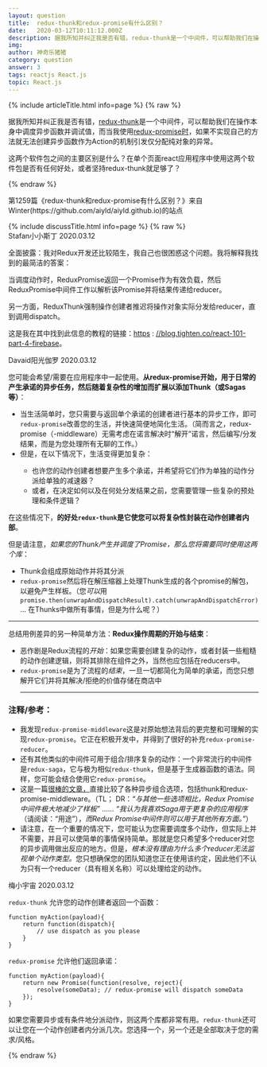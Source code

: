 ```yaml
---
layout: question
title:  redux-thunk和redux-promise有什么区别？
date:   2020-03-12T10:11:12.000Z
description: 据我所知并纠正我是否有错，redux-thunk是一个中间件，可以帮助我们在操作本身中调度异步函数并调试值，而当我使用redux-promise时，如果不...
img: 
author: 神奇乐猪猪
category: question
answer: 3
tags: reactjs React.js
topic: React.js
---
```

<div class="article-root">
  <div class="article">
    {% include articleTitle.html info=page %}
    {% raw %}
    <div class="article-content"><p><font style="vertical-align: inherit;"><font style="vertical-align: inherit;">据我所知并纠正我是否有错，</font></font><a href="https://github.com/gaearon/redux-thunk"><font style="vertical-align: inherit;"><font style="vertical-align: inherit;">redux-thunk</font></font></a><font style="vertical-align: inherit;"><font style="vertical-align: inherit;">是一个中间件，可以帮助我们在操作本身中调度异步函数并调试值，而当我使用</font></font><a href="https://github.com/acdlite/redux-promise"><font style="vertical-align: inherit;"><font style="vertical-align: inherit;">redux-promise时</font></font></a><font style="vertical-align: inherit;"><font style="vertical-align: inherit;">，如果不实现自己的方法就无法创建异步函数作为Action的机制引发仅分配纯对象的异常。</font></font></p>

<p><font style="vertical-align: inherit;"><font style="vertical-align: inherit;">这两个软件包之间的主要区别是什么？</font><font style="vertical-align: inherit;">在单个页面react应用程序中使用这两个软件包是否有任何好处，或者坚持redux-thunk就足够了？  </font></font></p></div>
    {% endraw %}
  </div>
  <p class="winter_mark">第1259篇《redux-thunk和redux-promise有什么区别？》来自Winter(https://github.com/aiyld/aiyld.github.io)的站点</p>
  <div class="discuss-wrapper">
    {% include discussTitle.html info=page %}
    {% raw %}
    <div class="discuss-item">
        <div class="discuss-parent">
          <div class="discuss-meta">
            <span class="discuss-user">Stafan小小斯丁</span>
            <span class="discuss-time">2020.03.12</span>
          </div>
          <div class="discuss-comment"><p><font style="vertical-align: inherit;"><font style="vertical-align: inherit;">全面披露：我对Redux开发还比较陌生，我自己也很困惑这个问题。</font><font style="vertical-align: inherit;">我将解释我找到的最简洁的答案：</font></font></p>

<p><font style="vertical-align: inherit;"><font style="vertical-align: inherit;">当调度动作时，ReduxPromise返回一个Promise作为有效负载，然后ReduxPromise中间件工作以解析该Promise并将结果传递给reducer。</font></font></p>

<p><font style="vertical-align: inherit;"><font style="vertical-align: inherit;">另一方面，ReduxThunk强制操作创建者推迟将操作对象实际分发给reducer，直到调用dispatch。</font></font></p>

<p><font style="vertical-align: inherit;"><font style="vertical-align: inherit;">这是我在其中找到此信息的教程的链接：</font></font><a href="https://blog.tighten.co/react-101-part-4-firebase" rel="noreferrer"><font style="vertical-align: inherit;"><font style="vertical-align: inherit;">https</font></font></a><font style="vertical-align: inherit;"><font style="vertical-align: inherit;"> : </font><a href="https://blog.tighten.co/react-101-part-4-firebase" rel="noreferrer"><font style="vertical-align: inherit;">//blog.tighten.co/react-101-part-4-firebase</font></a><font style="vertical-align: inherit;">。</font></font></p></div>
        </div></div><div class="discuss-item">
        <div class="discuss-parent">
          <div class="discuss-meta">
            <span class="discuss-user">Davaid阳光伽罗</span>
            <span class="discuss-time">2020.03.12</span>
          </div>
          <div class="discuss-comment"><p><font style="vertical-align: inherit;"><font style="vertical-align: inherit;">您可能会希望/需要在应用程序中一起使用。</font></font><strong><font style="vertical-align: inherit;"><font style="vertical-align: inherit;">从redux-promise开始，用于日常的产生承诺的异步任务，然后随着复杂性的增加而扩展以添加Thunk（或Sagas等）</font></font></strong><font style="vertical-align: inherit;"><font style="vertical-align: inherit;">：</font></font></p>

<ul>
<li><font style="vertical-align: inherit;"><font style="vertical-align: inherit;">当生活简单时，您只需要与返回单个承诺的创建者进行基本的异步工作，即可</font></font><code>redux-promise</code><font style="vertical-align: inherit;"><font style="vertical-align: inherit;">改善您的生活，并快速简便地简化生活。</font><font style="vertical-align: inherit;">（简而言之，redux-promise（-middleware）无需考虑在诺言解决时“解开”诺言，然后编写/分发结果，而是为您处理所有无聊的工作。）</font></font></li>
<li><font style="vertical-align: inherit;"><font style="vertical-align: inherit;">但是，在以下情况下，生活变得更加复杂： 

</font></font><ul>
<li><font style="vertical-align: inherit;"><font style="vertical-align: inherit;">也许您的动作创建者想要产生多个承诺，并希望将它们作为单独的动作分派给单独的减速器？</font></font></li>
<li><font style="vertical-align: inherit;"><font style="vertical-align: inherit;">或者，在决定如何以及在何处分发结果之前，您需要管理一些复杂的预处理和条件逻辑？ </font></font></li>
</ul></li>
</ul>

<p><font style="vertical-align: inherit;"><font style="vertical-align: inherit;">在这些情况下，</font></font><strong><font style="vertical-align: inherit;"><font style="vertical-align: inherit;">的好处</font></font><code>redux-thunk</code><font style="vertical-align: inherit;"><font style="vertical-align: inherit;">是它使您可以将复杂性封装在动作创建者内部</font></font></strong><font style="vertical-align: inherit;"><font style="vertical-align: inherit;">。</font></font></p>

<p><font style="vertical-align: inherit;"><font style="vertical-align: inherit;">但是请注意，</font></font><em><font style="vertical-align: inherit;"><font style="vertical-align: inherit;">如果您的Thunk产生并调度了Promise，那么您将需要同时使用这两个库</font></font></em><font style="vertical-align: inherit;"><font style="vertical-align: inherit;">：</font></font></p>

<ul>
<li><font style="vertical-align: inherit;"><font style="vertical-align: inherit;">Thunk会组成原始动作并将其分派 </font></font></li>
<li><code>redux-promise</code><font style="vertical-align: inherit;"><font style="vertical-align: inherit;">然后将在解压缩器上处理Thunk生成的各个promise的解包，以避免产生样板。</font><font style="vertical-align: inherit;">（您</font></font><em><font style="vertical-align: inherit;"><font style="vertical-align: inherit;">可以</font></font></em><font style="vertical-align: inherit;"><font style="vertical-align: inherit;">用</font></font><code>promise.then(unwrapAndDispatchResult).catch(unwrapAndDispatchError)</code><font style="vertical-align: inherit;"><font style="vertical-align: inherit;">... </font><font style="vertical-align: inherit;">在Thunks中做所有事情，</font><font style="vertical-align: inherit;">但是为什么呢？）</font></font></li>
</ul>

<hr>

<p><font style="vertical-align: inherit;"><font style="vertical-align: inherit;">总结用例差异的另一种简单方法：</font></font><strong><font style="vertical-align: inherit;"><font style="vertical-align: inherit;">Redux操作周期的开始与结束</font></font></strong><font style="vertical-align: inherit;"><font style="vertical-align: inherit;">：</font></font></p>

<ul>
<li><font style="vertical-align: inherit;"><font style="vertical-align: inherit;">恶作剧是</font><font style="vertical-align: inherit;">Redux流程</font><font style="vertical-align: inherit;">的</font></font><em><font style="vertical-align: inherit;"><font style="vertical-align: inherit;">开始</font></font></em><font style="vertical-align: inherit;"><font style="vertical-align: inherit;">：如果您需要创建复杂的动作，或者封装一些粗糙的动作创建逻辑，则将其排除在组件之外，当然也应包括在reducers中。</font></font></li>
<li><code>redux-promise</code><font style="vertical-align: inherit;"><font style="vertical-align: inherit;">是为了</font><font style="vertical-align: inherit;">流程</font><font style="vertical-align: inherit;">的</font></font><em><font style="vertical-align: inherit;"><font style="vertical-align: inherit;">结束</font></font></em><font style="vertical-align: inherit;"><font style="vertical-align: inherit;">，一旦一切都简化为简单的承诺，而您只想解开它们并将其解决/拒绝的价值存储在商店中

</font></font><hr></li>
</ul>

<h3><font style="vertical-align: inherit;"><font style="vertical-align: inherit;">注释/参考：</font></font></h3>

<ul>
<li><font style="vertical-align: inherit;"><font style="vertical-align: inherit;">我发现</font></font><code>redux-promise-middleware</code><font style="vertical-align: inherit;"><font style="vertical-align: inherit;">这是对原始想法背后的更完整和可理解的实现</font></font><code>redux-promise</code><font style="vertical-align: inherit;"><font style="vertical-align: inherit;">。</font><font style="vertical-align: inherit;">它正在积极开发中，并得到了很好的补充</font></font><code>redux-promise-reducer</code><font style="vertical-align: inherit;"><font style="vertical-align: inherit;">。</font></font></li>
<li><font style="vertical-align: inherit;"><font style="vertical-align: inherit;">还有其他类似的中间件可用于组合/排序复杂的动作：一个非常流行的中间件是</font></font><code>redux-saga</code><font style="vertical-align: inherit;"><font style="vertical-align: inherit;">，它与极为相似</font></font><code>redux-thunk</code><font style="vertical-align: inherit;"><font style="vertical-align: inherit;">，但是基于生成器函数的语法。</font><font style="vertical-align: inherit;">同样，您可能会结合使用它</font></font><code>redux-promise</code><font style="vertical-align: inherit;"><font style="vertical-align: inherit;">。</font></font></li>
<li><font style="vertical-align: inherit;"><font style="vertical-align: inherit;">这是一篇</font></font><a href="https://medium.com/react-native-training/redux-4-ways-95a130da0cdc#.plivi8f61" rel="noreferrer"><font style="vertical-align: inherit;"><font style="vertical-align: inherit;">很棒的文章，</font></font></a><font style="vertical-align: inherit;"><font style="vertical-align: inherit;">直接比较了各种异步组合选项，包括thunk和redux-promise-middleware。</font><font style="vertical-align: inherit;">（TL； DR：</font></font><em><font style="vertical-align: inherit;"><font style="vertical-align: inherit;">“与其他一些选项相比，Redux Promise中间件极大地减少了样板”</font></font></em><font style="vertical-align: inherit;"><font style="vertical-align: inherit;"> …… </font></font><em><font style="vertical-align: inherit;"><font style="vertical-align: inherit;">“我认为我喜欢Saga用于更复杂的应用程序</font></font></em><font style="vertical-align: inherit;"><font style="vertical-align: inherit;">（请阅读：“用途”），</font></font><em><font style="vertical-align: inherit;"><font style="vertical-align: inherit;">而Redux Promise中间件则可以用于其他所有方面。”</font></font></em><font style="vertical-align: inherit;"><font style="vertical-align: inherit;">）</font></font></li>
<li><font style="vertical-align: inherit;"><font style="vertical-align: inherit;">请注意，在一个重要的情况下，您可能认为您需要调度多个动作，但实际上并不需要，并且可以使简单的事情保持简单。</font><font style="vertical-align: inherit;">那就是您只希望多个reducer对您的异步调用做出反应的地方。</font><font style="vertical-align: inherit;">但是，</font></font><em><font style="vertical-align: inherit;"><font style="vertical-align: inherit;">根本没有理由为什么多个reducer无法监视单个动作类型。</font></font></em><font style="vertical-align: inherit;"><font style="vertical-align: inherit;">您只想确保您的团队知道您正在使用该约定，因此他们不认为只有一个reducer（具有相关名称）可以处理给定的动作。</font></font></li>
</ul></div>
        </div></div><div class="discuss-item">
        <div class="discuss-parent">
          <div class="discuss-meta">
            <span class="discuss-user">梅小宇宙</span>
            <span class="discuss-time">2020.03.12</span>
          </div>
          <div class="discuss-comment"><p><code>redux-thunk</code><font style="vertical-align: inherit;"><font style="vertical-align: inherit;"> 允许您的动作创建者返回一个函数： </font></font></p>

<pre><code>function myAction(payload){<font></font>
    return function(dispatch){<font></font>
        // use dispatch as you please<font></font>
    }<font></font>
}<font></font>
</code></pre>

<p><code>redux-promise</code><font style="vertical-align: inherit;"><font style="vertical-align: inherit;"> 允许他们返回承诺：</font></font></p>

<pre><code>function myAction(payload){<font></font>
    return new Promise(function(resolve, reject){<font></font>
        resolve(someData); // redux-promise will dispatch someData<font></font>
    });<font></font>
}<font></font>
</code></pre>

<p><font style="vertical-align: inherit;"><font style="vertical-align: inherit;">如果您需要异步或有条件地分派动作，则这两个库都非常有用。</font></font><code>redux-thunk</code><font style="vertical-align: inherit;"><font style="vertical-align: inherit;">还可以让您在一个动作创建者内分派几次。</font><font style="vertical-align: inherit;">您选择一个，另一个还是全部取决于您的需求/风格。</font></font></p></div>
        </div></div>
    {% endraw %}
  </div>
<div>
